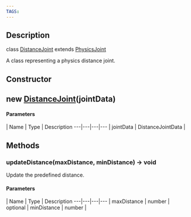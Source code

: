 ```yaml
---
TAGS:
---
```

## Description

class [DistanceJoint](/classes/2.5/DistanceJoint) extends [PhysicsJoint](/classes/2.5/PhysicsJoint)

A class representing a physics distance joint.

## Constructor

## new [DistanceJoint](/classes/2.5/DistanceJoint)(jointData)



#### Parameters
 | Name | Type | Description
---|---|---|---
 | jointData | DistanceJointData |  

## Methods

### updateDistance(maxDistance, minDistance) &rarr; void

Update the predefined distance.

#### Parameters
 | Name | Type | Description
---|---|---|---
 | maxDistance | number |  
optional | minDistance | number |  
